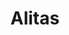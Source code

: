 ---
title: Alitas
date: 
draft: false

# descripcion
description : Aro de plata con microcubic alitas

materials: Plata 925

color: Plateado

dimensions: 1,3 cm

code: 01-03-0154

type: "Aros"

categories: []

# Images
# first image will be shown in the product page
images:
  # - image: "images/path_to_image"
  # La ubicacion de las imagenes es imagenes/Aros/Aros.Microcubic/01-03-0154-alitas
  - image: "./images/aros/microcubic/01-03-0154-alitas_a.jpeg"
  - image: "./images/aros/microcubic/01-03-0154-alitas_b.jpeg"
---